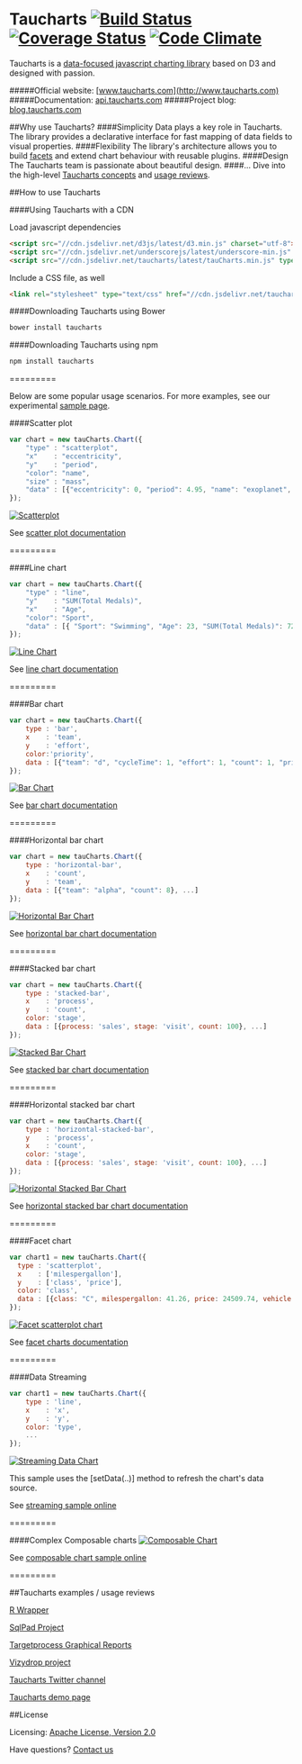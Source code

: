 Taucharts [![Build Status](https://travis-ci.org/TargetProcess/tauCharts.png?branch=master)](https://travis-ci.org/TargetProcess/tauCharts) [![Coverage Status](https://img.shields.io/coveralls/TargetProcess/tauCharts.svg)](https://coveralls.io/r/TargetProcess/tauCharts) [![Code Climate](https://codeclimate.com/github/TargetProcess/tauCharts/badges/gpa.svg)](https://codeclimate.com/github/TargetProcess/tauCharts)
=========

Taucharts is a [data-focused javascript charting library](http://blog.taucharts.com/taucharts-data-focused-charting-library/) based on D3 and designed with passion.

#####Official website: [www.taucharts.com](http://www.taucharts.com)
#####Documentation: [api.taucharts.com](http://api.taucharts.com)
#####Project blog: [blog.taucharts.com](http://blog.taucharts.com)

##Why use Taucharts?
####Simplicity
Data plays a key role in Taucharts. The library provides a declarative interface for fast mapping of data fields to visual properties.
####Flexibility
The library's architecture allows you to build [facets](http://api.taucharts.com/basic/facet.html) and extend chart behaviour with reusable plugins.
####Design
The Taucharts team is passionate about beautiful design.
####...
Dive into the high-level [Taucharts concepts](http://blog.taucharts.com/taucharts-data-focused-charting-library/) and [usage reviews](#taucharts-examples--usage-reviews).

##How to use Taucharts

####Using Taucharts with a CDN

Load javascript dependencies

```html
<script src="//cdn.jsdelivr.net/d3js/latest/d3.min.js" charset="utf-8"></script>
<script src="//cdn.jsdelivr.net/underscorejs/latest/underscore-min.js" type="text/javascript"></script>
<script src="//cdn.jsdelivr.net/taucharts/latest/tauCharts.min.js" type="text/javascript"></script>
```

Include a CSS file, as well

```html
<link rel="stylesheet" type="text/css" href="//cdn.jsdelivr.net/taucharts/latest/tauCharts.min.css">
```

####Downloading Taucharts using Bower

```bash
bower install taucharts
```

####Downloading Taucharts using npm

```bash
npm install taucharts
```
=========

Below are some popular usage scenarios. For more examples, see our experimental [sample page](http://taucharts.com/taulab/index.html).

####Scatter plot
```javascript
var chart = new tauCharts.Chart({
    "type" : "scatterplot",
    "x"    : "eccentricity",
    "y"    : "period",
    "color": "name",
    "size" : "mass",
    "data" : [{"eccentricity": 0, "period": 4.95, "name": "exoplanet", "mass": 38.0952}, ...]
});
```
[![Scatterplot](https://dl.dropboxusercontent.com/u/96767946/taucharts.com/scatter-plot.png)](http://api.taucharts.com/basic/scatterplot.html)

See [scatter plot documentation](http://api.taucharts.com/basic/scatterplot.html)

=========

####Line chart
```javascript
var chart = new tauCharts.Chart({
    "type" : "line",
    "y"    : "SUM(Total Medals)",
    "x"    : "Age",
    "color": "Sport",
    "data" : [{ "Sport": "Swimming", "Age": 23, "SUM(Total Medals)": 72 }, ...]
});
```
[![Line Chart](https://dl.dropboxusercontent.com/u/96767946/taucharts.com/line-chart.png)](http://api.taucharts.com/basic/line.html)

See [line chart documentation](http://api.taucharts.com/basic/line.html)

=========

####Bar chart
```javascript
var chart = new tauCharts.Chart({
    type : 'bar',
    x    : 'team',
    y    : 'effort',
    color:'priority',
    data : [{"team": "d", "cycleTime": 1, "effort": 1, "count": 1, "priority": "low"}, ...]
});
```
[![Bar Chart](https://dl.dropboxusercontent.com/u/96767946/taucharts.com/bar-chart.png)](http://api.taucharts.com/basic/bar.html)

See [bar chart documentation](http://api.taucharts.com/basic/bar.html)

=========

####Horizontal bar chart
```javascript
var chart = new tauCharts.Chart({
    type : 'horizontal-bar',
    x    : 'count',
    y    : 'team',
    data : [{"team": "alpha", "count": 8}, ...]
});
```
[![Horizontal Bar Chart](https://dl.dropboxusercontent.com/u/96767946/taucharts.com/horizontal-bar-chart.png)](http://api.taucharts.com/basic/horizontal-bar.html)

See [horizontal bar chart documentation](http://api.taucharts.com/basic/horizontal-bar.html)

=========

####Stacked bar chart
```javascript
var chart = new tauCharts.Chart({
    type : 'stacked-bar',
    x    : 'process',
    y    : 'count',
    color: 'stage',
    data : [{process: 'sales', stage: 'visit', count: 100}, ...]
});
```
[![Stacked Bar Chart](https://dl.dropboxusercontent.com/u/96767946/taucharts.com/stacked-bar-chart.png)](http://api.taucharts.com/basic/stacked-bar.html)

See [stacked bar chart documentation](http://api.taucharts.com/basic/stacked-bar.html)

=========

####Horizontal stacked bar chart
```javascript
var chart = new tauCharts.Chart({
    type : 'horizontal-stacked-bar',
    y    : 'process',
    x    : 'count',
    color: 'stage',
    data : [{process: 'sales', stage: 'visit', count: 100}, ...]
});
```
[![Horizontal Stacked Bar Chart](https://dl.dropboxusercontent.com/u/96767946/taucharts.com/horizontal-stacked-bar-chart.png)](http://api.taucharts.com/basic/horizontal-stacked-bar.html)

See [horizontal stacked bar chart documentation](http://api.taucharts.com/basic/horizontal-stacked-bar.html)

=========

####Facet chart
```javascript
var chart1 = new tauCharts.Chart({
  type : 'scatterplot',
  x    : ['milespergallon'],
  y    : ['class', 'price'],
  color: 'class',
  data : [{class: "C", milespergallon: 41.26, price: 24509.74, vehicle: "Prius1"}, ...]
});
```
[![Facet scatterplot chart](https://dl.dropboxusercontent.com/u/96767946/taucharts.com/facet.png)](http://api.taucharts.com/basic/facet.html)

See [facet charts documentation](http://api.taucharts.com/basic/facet.html)

=========

####Data Streaming
```javascript
var chart1 = new tauCharts.Chart({
    type : 'line',
    x    : 'x',
    y    : 'y',
    color: 'type',
    ...
});
```
[![Streaming Data Chart](https://dl.dropboxusercontent.com/u/96767946/taucharts.com/data-streaming.gif)](http://jsfiddle.net/4o4z6fqn/6/)

This sample uses the [setData(..)] method to refresh the chart's data source.

See [streaming sample online](http://jsfiddle.net/4o4z6fqn/6/)

=========

####Complex Composable charts
[![Composable Chart](https://dl.dropboxusercontent.com/u/96767946/taucharts.com/complex-composable-chart.png)](http://jsfiddle.net/6LzefLo4/4/)

See [composable chart sample online](http://jsfiddle.net/6LzefLo4/4/)

=========

##Taucharts examples / usage reviews

[R Wrapper](http://www.buildingwidgets.com/blog/2015/8/5/week-31-taucharts)

[SqlPad Project](http://rickbergfalk.github.io/sqlpad/chart-tutorials/)

[Targetprocess Graphical Reports](https://www.targetprocess.com/blog/2015/09/prototype-for-new-custom-graphical-reports-editor/)

[Vizydrop project](http://vizydrop.com/)

[Taucharts Twitter channel](https://twitter.com/search?q=taucharts)

[Taucharts demo page](https://demo.taucharts.com/)

##License

Licensing: [Apache License, Version 2.0](http://www.apache.org/licenses/LICENSE-2.0)

Have questions? [Contact us](mailto:michael@targetprocess.com)
